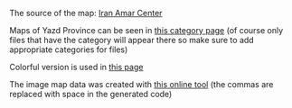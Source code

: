 The source of the map: [Iran Amar Center](https://www.amar.org.ir/-%D8%A7%D8%B7%D9%84%D8%A7%D8%B9%D8%A7%D8%AA-%D9%85%D9%83%D8%A7%D9%86%D9%8A/%D8%AA%D9%82%D8%B3%DB%8C%D9%85%D8%A7%D8%AA-%DA%A9%D8%B4%D9%88%D8%B1%DB%8C/%D9%86%D9%82%D8%B4%D9%87-%D8%AA%D9%82%D8%B3%DB%8C%D9%85%D8%A7%D8%AA-%DA%A9%D8%B4%D9%88%D8%B1%DB%8C-1398)

Maps of Yazd Province can be seen in [this category page](https://commons.wikimedia.org/wiki/Category:Maps_of_Yazd_Province) (of course only files that have the category will appear there so make sure to add appropriate categories for files)

Colorful version is used in [this page](https://fa.wikipedia.org/wiki/%D8%A7%D8%B3%D8%AA%D8%A7%D9%86_%DB%8C%D8%B2%D8%AF)

The image map data was created with [this online tool](https://www.image-map.net/) (the commas are replaced with space in the generated code)
